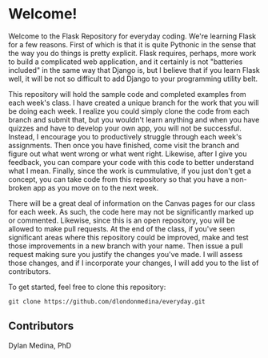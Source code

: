 # Welcome!
Welcome to the Flask Repository for everyday coding. We're learning Flask for a few reasons. First of which is that it is quite Pythonic in the sense that the way you do things is pretty explicit. Flask requires, perhaps, more work to build a complicated web application, and it certainly is not  "batteries included" in the same way that Django is, but I believe that if you learn Flask well, it will be not so difficult to add Django to your programming utility belt.  

This repository will hold the sample code and completed examples from each week's class. I have created a unique branch for the work that you will be doing each week. I realize you could simply clone the code from each branch and submit that, but you wouldn't learn anything and when you have quizzes and have to develop your own app, you will not be successful. Instead, I encourage you to productively struggle through each week's assignments. Then once you have finished, come visit the branch and figure out what went wrong or what went right. Likewise, after I give you feedback, you can compare your code with this code to better understand what I mean. Finally, since the work is cummulative, if you just don't get a concept, you can take code from this repository so that you have a non-broken app as you move on to the next week.

There will be a great deal of information on the Canvas pages for our class for each week. As such, the code here may not be significantly marked up or commented. Likewise, since this is an open repository, you will be allowed to make pull requests. At the end of the class, if you've seen significant areas where this repository could be improved, make and test those improvements in a new branch with your name. Then issue a pull request making sure you justify the changes you've made. I will assess those changes, and if I incorporate your changes, I will add you to the list of contributors. 

To get started, feel free to clone this repository:
```git
git clone https://github.com/dlondonmedina/everyday.git
```

## Contributors
Dylan Medina, PhD 